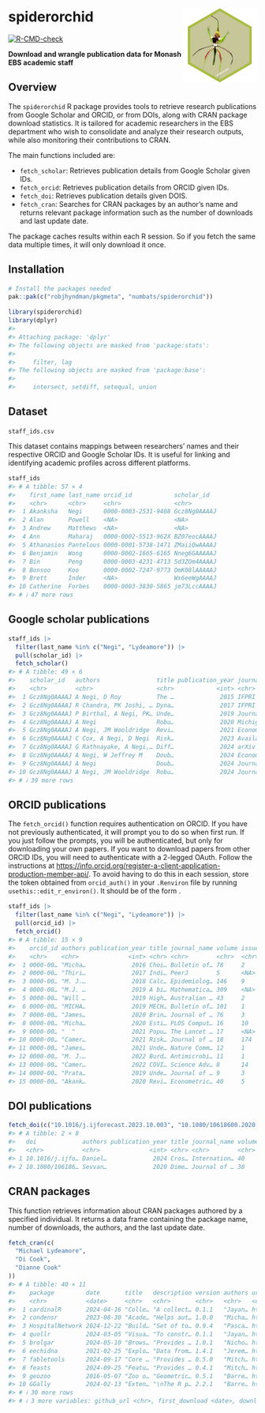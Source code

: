 
<!-- README.md is generated from README.Rmd. Please edit that file -->

# spiderorchid <img src="man/figures/spiderorchid-hex.png" align="right" width = 150 />

<!-- badges: start -->

[![R-CMD-check](https://github.com/numbats/spiderorchid/actions/workflows/R-CMD-check.yaml/badge.svg)](https://github.com/numbats/spiderorchid/actions/workflows/R-CMD-check.yaml)
<!-- badges: end -->

**Download and wrangle publication data for Monash EBS academic staff**

## Overview

The `spiderorchid` R package provides tools to retrieve research
publications from Google Scholar and ORCID, or from DOIs, along with
CRAN package download statistics. It is tailored for academic
researchers in the EBS department who wish to consolidate and analyze
their research outputs, while also monitoring their contributions to
CRAN.

The main functions included are:

- `fetch_scholar`: Retrieves publication details from Google Scholar
  given IDs.
- `fetch_orcid`: Retrieves publication details from ORCID given IDs.
- `fetch_doi`: Retrieves publication details given DOIS.
- `fetch_cran`: Searches for CRAN packages by an author’s name and
  returns relevant package information such as the number of downloads
  and last update date.

The package caches results within each R session. So if you fetch the
same data multiple times, it will only download it once.

## Installation

``` r
# Install the packages needed
pak::pak(c("robjhyndman/pkgmeta", "numbats/spiderorchid"))
```

``` r
library(spiderorchid)
library(dplyr)
#> 
#> Attaching package: 'dplyr'
#> The following objects are masked from 'package:stats':
#> 
#>     filter, lag
#> The following objects are masked from 'package:base':
#> 
#>     intersect, setdiff, setequal, union
```

## Dataset

`staff_ids.csv`

This dataset contains mappings between researchers’ names and their
respective ORCID and Google Scholar IDs. It is useful for linking and
identifying academic profiles across different platforms.

``` r
staff_ids
#> # A tibble: 57 × 4
#>    first_name last_name orcid_id            scholar_id  
#>    <chr>      <chr>     <chr>               <chr>       
#>  1 Akanksha   Negi      0000-0003-2531-9408 Gcz8Ng0AAAAJ
#>  2 Alan       Powell    <NA>                <NA>        
#>  3 Andrew     Matthews  <NA>                <NA>        
#>  4 Ann        Maharaj   0000-0002-5513-962X BZ07eocAAAAJ
#>  5 Athanasios Pantelous 0000-0001-5738-1471 ZMaiiQwAAAAJ
#>  6 Benjamin   Wong      0000-0002-1665-6165 Nneg6GAAAAAJ
#>  7 Bin        Peng      0000-0003-4231-4713 5d3ZOm4AAAAJ
#>  8 Bonsoo     Koo       0000-0002-7247-9773 OmK08lAAAAAJ
#>  9 Brett      Inder     <NA>                Wx6eeWgAAAAJ
#> 10 Catherine  Forbes    0000-0003-3830-5865 jm73LccAAAAJ
#> # ℹ 47 more rows
```

## Google scholar publications

``` r
staff_ids |>
  filter(last_name %in% c("Negi", "Lydeamore")) |>
  pull(scholar_id) |>
  fetch_scholar()
#> # A tibble: 49 × 6
#>    scholar_id   authors                title publication_year journal_name DOI  
#>    <chr>        <chr>                  <chr>            <int> <chr>        <chr>
#>  1 Gcz8Ng0AAAAJ A Negi, D Roy          The …             2015 IFPRI Discu… <NA> 
#>  2 Gcz8Ng0AAAAJ R Chandra, PK Joshi, … Dyna…             2017 IFPRI book … <NA> 
#>  3 Gcz8Ng0AAAAJ P Birthal, A Negi, PK… Unde…             2019 Journal of … <NA> 
#>  4 Gcz8Ng0AAAAJ A Negi                 Robu…             2020 Michigan St… <NA> 
#>  5 Gcz8Ng0AAAAJ A Negi, JM Wooldridge  Revi…             2021 Econometric… <NA> 
#>  6 Gcz8Ng0AAAAJ C Cox, A Negi, D Negi  Risk…             2023 Available a… <NA> 
#>  7 Gcz8Ng0AAAAJ G Rathnayake, A Negi,… Diff…             2024 arXiv prepr… <NA> 
#>  8 Gcz8Ng0AAAAJ A Negi, W Jeffrey M    Doub…             2024 Econometric… <NA> 
#>  9 Gcz8Ng0AAAAJ A Negi                 Doub…             2024 Journal of … <NA> 
#> 10 Gcz8Ng0AAAAJ A Negi, JM Wooldridge  Robu…             2024 Journal of … <NA> 
#> # ℹ 39 more rows
```

## ORCID publications

The `fetch_orcid()` function requires authentication on ORCID. If you
have not previously authenticated, it will prompt you to do so when
first run. If you just follow the prompts, you will be authenticated,
but only for downloading your own papers. If you want to download papers
from other ORCID IDs, you will need to authenticate with a 2-legged
OAuth. Follow the instructions at
<https://info.orcid.org/register-a-client-application-production-member-api/>.
To avoid having to do this in each session, store the token obtained
from `orcid_auth()` in your `.Renviron` file by running
`usethis::edit_r_environ()`. It should be of the form .

``` r
staff_ids |>
  filter(last_name %in% c("Negi", "Lydeamore")) |>
  pull(orcid_id) |>
  fetch_orcid()
#> # A tibble: 15 × 9
#>    orcid_id authors publication_year title journal_name volume issue doi   page 
#>    <chr>    <chr>              <int> <chr> <chr>        <chr>  <chr> <chr> <chr>
#>  1 0000-00… "Micha…             2016 Choi… Bulletin of… 78     2     10.1… 293-…
#>  2 0000-00… "Thiri…             2017 Indi… PeerJ        5      <NA>  10.7… e3958
#>  3 0000-00… "M. J.…             2018 Calc… Epidemiolog… 146    9     10.1… 1194…
#>  4 0000-00… "M.J. …             2019 A bi… Mathematica… 309    <NA>  10.1… 163-…
#>  5 0000-00… "Will …             2019 High… Australian … 43     2     10.1… 149-…
#>  6 0000-00… "MICHA…             2019 MECH… Bulletin of… 101    1     10.1… 174-…
#>  7 0000-00… "James…             2020 Brin… Journal of … 76     3     10.1… 547-…
#>  8 0000-00… "Micha…             2020 Esti… PLOS Comput… 16     10    10.1… e100…
#>  9 0000-00… "  "                2021 Popu… The Lancet … 17     <NA>  10.1… 1002…
#> 10 0000-00… "Camer…             2021 Risk… Journal of … 18     174   10.1… 2020…
#> 11 0000-00… "James…             2021 Unde… Nature Comm… 12     1     10.1… <NA> 
#> 12 0000-00… "M. J.…             2022 Burd… Antimicrobi… 11     1     10.1… <NA> 
#> 13 0000-00… "Camer…             2022 COVI… Science Adv… 8      14    10.1… <NA> 
#> 14 0000-00… "Prata…             2019 Unde… Journal of … 9      3     10.1… 255-…
#> 15 0000-00… "Akank…             2020 Revi… Econometric… 40     5     10.1… 504-…
```

## DOI publications

``` r
fetch_doi(c("10.1016/j.ijforecast.2023.10.003", "10.1080/10618600.2020.1807353"))
#> # A tibble: 2 × 8
#>   doi             authors publication_year title journal_name volume issue page 
#>   <chr>           <chr>              <int> <chr> <chr>        <chr>  <chr> <chr>
#> 1 10.1016/j.ijfo… Daniel…             2024 Cros… Internation… 40     3     1134…
#> 2 10.1080/106186… Sevvan…             2020 Dime… Journal of … 30     1     204-…
```

## CRAN packages

This function retrieves information about CRAN packages authored by a
specified individual. It returns a data frame containing the package
name, number of downloads, the authors, and the last update date.

``` r
fetch_cran(c(
  "Michael Lydeamore",
  "Di Cook",
  "Dianne Cook"
))
#> # A tibble: 40 × 11
#>    package         date       title   description version authors url   cran_url
#>    <chr>           <date>     <chr>   <chr>       <chr>   <chr>   <chr> <chr>   
#>  1 cardinalR       2024-04-16 "Colle… "A collect… 0.1.1   "Jayan… http… https:/…
#>  2 condensr        2023-08-30 "Acade… "Helps aut… 1.0.0   "Micha… http… https:/…
#>  3 HospitalNetwork 2024-12-22 "Build… "Set of to… 0.9.4   "Pasca… http… https:/…
#>  4 quollr          2024-03-05 "Visua… "To constr… 0.1.1   "Jayan… http… https:/…
#>  5 brolgar         2024-05-10 "Brows… "Provides … 1.0.1   "Nicho… http… https:/…
#>  6 eechidna        2021-02-25 "Explo… "Data from… 1.4.1   "Jerem… http… https:/…
#>  7 fabletools      2024-09-17 "Core … "Provides … 0.5.0   "Mitch… http… https:/…
#>  8 feasts          2024-09-25 "Featu… "Provides … 0.4.1   "Mitch… http… https:/…
#>  9 geozoo          2016-05-07 "Zoo o… "Geometric… 0.5.1   "Barre… http… https:/…
#> 10 GGally          2024-02-13 "Exten… "\nThe R p… 2.2.1   "Barre… http… https:/…
#> # ℹ 30 more rows
#> # ℹ 3 more variables: github_url <chr>, first_download <date>, downloads <dbl>
```
